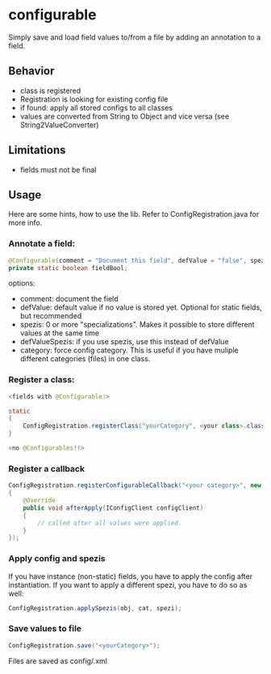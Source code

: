 # configurable

Simply save and load field values to/from a file by adding an annotation to a field.

## Behavior

 * class is registered
 * Registration is looking for existing config file
 * if found: apply all stored configs to all classes
 * values are converted from String to Object and vice versa (see String2ValueConverter)

## Limitations

 * fields must not be final

## Usage

Here are some hints, how to use the lib. Refer to ConfigRegistration.java for more info.

### Annotate a field:
```java
@Configurable(comment = "Document this field", defValue = "false", spezis = {	"TYPE1", "TYPE2" })
private static boolean fieldBool;
```
options:
 * comment: document the field
 * defValue: default value if no value is stored yet. Optional for static fields, but recommended
 * spezis: 0 or more "specializations". Makes it possible to store different values at the same time
 * defValueSpezis: if you use spezis, use this instead of defValue
 * category: force config category. This is useful if you have muliple different categories (files) in one class.

### Register a class:
```java
<fields with @Configurable:>

static
{
	ConfigRegistration.registerClass("yourCategory", <your class>.class);
}

<no @Configurables!!>
```

### Register a callback

```java
ConfigRegistration.registerConfigurableCallback("<your category>", new IConfigObserver()
{
    @Override
    public void afterApply(IConfigClient configClient)
    {
        // called after all values were applied.
    }
});
```

### Apply config and spezis

If you have instance (non-static) fields, you have to apply the config after instantiation.
If you want to apply a different spezi, you have to do so as well:

```java
ConfigRegistration.applySpezis(obj, cat, spezi);
```

### Save values to file

```java
ConfigRegistration.save("<yourCategory>");
```

Files are saved as config/<yourCategory>.xml
